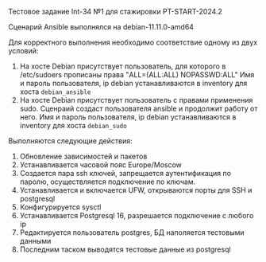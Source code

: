 Тестовое задание Int-34 №1 для стажировки PT-START-2024.2

Сценарий Ansible выполнялся на debian-11.11.0-amd64

Для корректного выполнения необходимо соответствие одному из двух условий:
1. На хосте Debian присутствует пользователь, для которого в /etc/sudoers прописаны права "ALL=(ALL:ALL) NOPASSWD:ALL" 
Имя и пароль пользователя, ip debian устанавливаются в inventory для хоста `debian_ansible`
2. На хосте Debian присутствует пользователь с правами применения sudo. Сценраий создаст пользователя ansible и продолжит работу от него.
Имя и пароль пользователя, ip debian устанавливаются в inventory для хоста `debian_sudo`

Выполняются следующие действия:
1. Обновление зависимостей и пакетов
2. Устанавливается часовой пояс Europe/Moscow
3. Создается пара ssh ключей, запрещается аутентификация по паролю, осуществляется подключение по ключам.
4. Устанавливается и включается UFW, открываются порты для SSH и postgresql
5. Конфигурируется sysctl
6. Устанавливается Postgresql 16, разрешается подключение с любого ip
7. Редактируется пользователь postgres, БД наполяется тестовыми данными
8. Последним таском выводятся тестовые данные из postgresql
